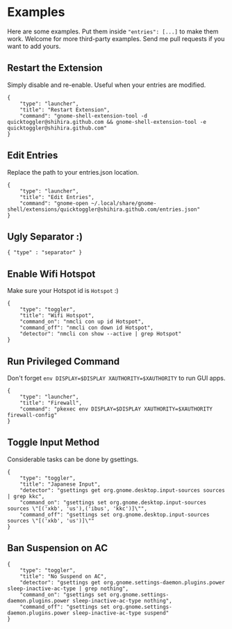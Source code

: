 # Examples

Here are some examples. Put them inside `"entries": [...]` to make them work.
Welcome for more third-party examples. Send me pull requests if you want to add
yours.

## Restart the Extension

Simply disable and re-enable. Useful when your entries are modified.

```
{
    "type": "launcher",
    "title": "Restart Extension",
    "command": "gnome-shell-extension-tool -d quicktoggler@shihira.github.com && gnome-shell-extension-tool -e quicktoggler@shihira.github.com"
}
```

## Edit Entries

Replace the path to your entries.json location.

```
{
    "type": "launcher",
    "title": "Edit Entries",
    "command": "gnome-open ~/.local/share/gnome-shell/extensions/quicktoggler@shihira.github.com/entries.json"
}
```

## Ugly Separator :)

```
{ "type" : "separator" }
```

## Enable Wifi Hotspot

Make sure your Hotspot id is `Hotspot` :)

```
{
    "type": "toggler",
    "title": "Wifi Hotspot",
    "command_on": "nmcli con up id Hotspot",
    "command_off": "nmcli con down id Hotspot",
    "detector": "nmcli con show --active | grep Hotspot"
}
```

## Run Privileged Command

Don't forget `env DISPLAY=$DISPLAY XAUTHORITY=$XAUTHORITY` to run GUI apps.

```
{
    "type": "launcher",
    "title": "Firewall",
    "command": "pkexec env DISPLAY=$DISPLAY XAUTHORITY=$XAUTHORITY firewall-config"
}
```

## Toggle Input Method

Considerable tasks can be done by gsettings.

```
{
    "type": "toggler",
    "title": "Japanese Input",
    "detector": "gsettings get org.gnome.desktop.input-sources sources | grep kkc",
    "command_on": "gsettings set org.gnome.desktop.input-sources sources \"[('xkb', 'us'),('ibus', 'kkc')]\"",
    "command_off": "gsettings set org.gnome.desktop.input-sources sources \"[('xkb', 'us')]\""
}
```

## Ban Suspension on AC

```
{
    "type": "toggler",
    "title": "No Suspend on AC",
    "detector": "gsettings get org.gnome.settings-daemon.plugins.power sleep-inactive-ac-type | grep nothing",
    "command_on": "gsettings set org.gnome.settings-daemon.plugins.power sleep-inactive-ac-type nothing",
    "command_off": "gsettings set org.gnome.settings-daemon.plugins.power sleep-inactive-ac-type suspend"
}
```


